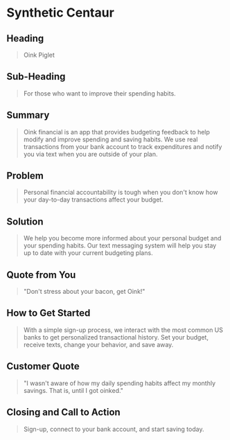 # Synthetic Centaur #

<!-- 
> This material was originally posted [here](http://www.quora.com/What-is-Amazons-approach-to-product-development-and-product-management). It is reproduced here for posterities sake.

There is an approach called "working backwards" that is widely used at Amazon. They work backwards from the customer, rather than starting with an idea for a product and trying to bolt customers onto it. While working backwards can be applied to any specific product decision, using this approach is especially important when developing new products or features.

For new initiatives a product manager typically starts by writing an internal press release announcing the finished product. The target audience for the press release is the new/updated product's customers, which can be retail customers or internal users of a tool or technology. Internal press releases are centered around the customer problem, how current solutions (internal or external) fail, and how the new product will blow away existing solutions.

If the benefits listed don't sound very interesting or exciting to customers, then perhaps they're not (and shouldn't be built). Instead, the product manager should keep iterating on the press release until they've come up with benefits that actually sound like benefits. Iterating on a press release is a lot less expensive than iterating on the product itself (and quicker!).

If the press release is more than a page and a half, it is probably too long. Keep it simple. 3-4 sentences for most paragraphs. Cut out the fat. Don't make it into a spec. You can accompany the press release with a FAQ that answers all of the other business or execution questions so the press release can stay focused on what the customer gets. My rule of thumb is that if the press release is hard to write, then the product is probably going to suck. Keep working at it until the outline for each paragraph flows. 

Oh, and I also like to write press-releases in what I call "Oprah-speak" for mainstream consumer products. Imagine you're sitting on Oprah's couch and have just explained the product to her, and then you listen as she explains it to her audience. That's "Oprah-speak", not "Geek-speak".

Once the project moves into development, the press release can be used as a touchstone; a guiding light. The product team can ask themselves, "Are we building what is in the press release?" If they find they're spending time building things that aren't in the press release (overbuilding), they need to ask themselves why. This keeps product development focused on achieving the customer benefits and not building extraneous stuff that takes longer to build, takes resources to maintain, and doesn't provide real customer benefit (at least not enough to warrant inclusion in the press release).
 -->
 
## Heading ##
  > Oink 
    Piglet

## Sub-Heading ##
  > For those who want to improve their spending habits.


## Summary ##
  > Oink financial is an app that provides budgeting feedback to help modify and improve spending and saving habits. We use real transactions from your bank account to track expenditures and notify you via text when you are outside of your plan. 


## Problem ##
  > Personal financial accountability is tough when you don't know how your day-to-day transactions affect your budget. 

## Solution ##
  > We help you become more informed about your personal budget and your spending habits. Our text messaging system will help you stay up to date with your current budgeting plans.

## Quote from You ##
  > "Don't stress about your bacon, get Oink!" 

## How to Get Started ##
  > With a simple sign-up process, we interact with the most common US banks to get personalized transactional history. Set your budget, receive texts, change your behavior, and save away.

## Customer Quote ##
  > "I wasn't aware of how my daily spending habits affect my monthly savings. That is, until I got oinked."

## Closing and Call to Action ##
  > Sign-up, connect to your bank account, and start saving today.
